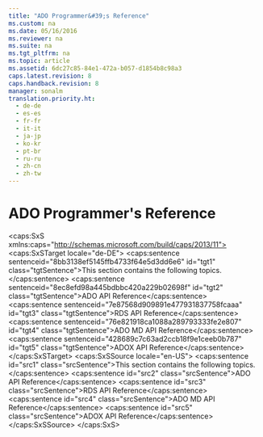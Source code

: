 ```yaml
---
title: "ADO Programmer&#39;s Reference"
ms.custom: na
ms.date: 05/16/2016
ms.reviewer: na
ms.suite: na
ms.tgt_pltfrm: na
ms.topic: article
ms.assetid: 6dc27c85-84e1-472a-b057-d1854b8c98a3
caps.latest.revision: 8
caps.handback.revision: 8
manager: sonalm
translation.priority.ht: 
  - de-de
  - es-es
  - fr-fr
  - it-it
  - ja-jp
  - ko-kr
  - pt-br
  - ru-ru
  - zh-cn
  - zh-tw
---
```

# ADO Programmer&#39;s Reference
<?xml version="1.0" encoding="utf-8"?>
<caps:SxS xmlns:caps="http://schemas.microsoft.com/build/caps/2013/11">
  <caps:SxSTarget locale="de-DE">
    <developerOrientationDocument xsi:schemaLocation="http://ddue.schemas.microsoft.com/authoring/2003/5 http://dduestorage.blob.core.windows.net/ddueschema/developer.xsd" xmlns="http://ddue.schemas.microsoft.com/authoring/2003/5" xmlns:xlink="http://www.w3.org/1999/xlink" xmlns:xsi="http://www.w3.org/2001/XMLSchema-instance">
      <introduction>
        <para>
          <caps:sentence sentenceid="8bb3138ef5145ffb4733f64e5d3dd6e6" id="tgt1" class="tgtSentence">This section contains the following topics.</caps:sentence>
        </para>
        <list class="bullet">
          <listItem>
            <para>
              <legacyLink xlink:href="bfd96a4b-c913-45aa-9e4c-ec86ac364f3a">
                <caps:sentence sentenceid="8ec8efd98a445bdbbc420a229b02698f" id="tgt2" class="tgtSentence">ADO API Reference</caps:sentence>
              </legacyLink>
            </para>
          </listItem>
          <listItem>
            <para>
              <legacyLink xlink:href="ca9fa99e-1a9f-4deb-80d4-6942555fb22a">
                <caps:sentence sentenceid="7e87568d909891e477931837758fcaaa" id="tgt3" class="tgtSentence">RDS API Reference</caps:sentence>
              </legacyLink>
            </para>
          </listItem>
          <listItem>
            <para>
              <legacyLink xlink:href="ad709f69-113b-4972-9384-c1215641844d">
                <caps:sentence sentenceid="76e821918ca1088a289793333fe2e807" id="tgt4" class="tgtSentence">ADO MD API Reference</caps:sentence>
              </legacyLink>
            </para>
          </listItem>
          <listItem>
            <para>
              <legacyLink xlink:href="ef700465-2e97-46e8-8213-2d662501e540">
                <caps:sentence sentenceid="428689c7c63ad2ccb18f9e1ceeb0b787" id="tgt5" class="tgtSentence">ADOX API Reference</caps:sentence>
              </legacyLink>
            </para>
          </listItem>
        </list>
      </introduction>
      <relatedTopics></relatedTopics>
    </developerOrientationDocument>
  </caps:SxSTarget>
  <caps:SxSSource locale="en-US">
    <developerOrientationDocument xsi:schemaLocation="http://ddue.schemas.microsoft.com/authoring/2003/5 http://dduestorage.blob.core.windows.net/ddueschema/developer.xsd" xmlns="http://ddue.schemas.microsoft.com/authoring/2003/5" xmlns:xlink="http://www.w3.org/1999/xlink" xmlns:xsi="http://www.w3.org/2001/XMLSchema-instance">
      <introduction>
        <para>
          <caps:sentence id="src1" class="srcSentence">This section contains the following topics.</caps:sentence>
        </para>
        <list class="bullet">
          <listItem>
            <para>
              <legacyLink xlink:href="bfd96a4b-c913-45aa-9e4c-ec86ac364f3a">
                <caps:sentence id="src2" class="srcSentence">ADO API Reference</caps:sentence>
              </legacyLink>
            </para>
          </listItem>
          <listItem>
            <para>
              <legacyLink xlink:href="ca9fa99e-1a9f-4deb-80d4-6942555fb22a">
                <caps:sentence id="src3" class="srcSentence">RDS API Reference</caps:sentence>
              </legacyLink>
            </para>
          </listItem>
          <listItem>
            <para>
              <legacyLink xlink:href="ad709f69-113b-4972-9384-c1215641844d">
                <caps:sentence id="src4" class="srcSentence">ADO MD API Reference</caps:sentence>
              </legacyLink>
            </para>
          </listItem>
          <listItem>
            <para>
              <legacyLink xlink:href="ef700465-2e97-46e8-8213-2d662501e540">
                <caps:sentence id="src5" class="srcSentence">ADOX API Reference</caps:sentence>
              </legacyLink>
            </para>
          </listItem>
        </list>
      </introduction>
      <relatedTopics></relatedTopics>
    </developerOrientationDocument>
  </caps:SxSSource>
</caps:SxS>